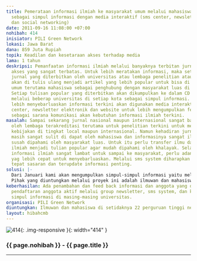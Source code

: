 ```yaml
---
title: Pemerataan informasi ilmiah ke masyarakat umum melalui mahasiswa dan universitas
  sebagai simpul informasi dengan media interaktif (sms center, newsletter website
  dan social networking)
date: 2011-09-16 11:08:00 +07:00
nohibah: 414
inisiator: PILI Green Network
lokasi: Jawa Barat
dana: 859 Juta Rupiah
topik: Keadilan dan kesetaraan akses terhadap media
lama: 1 tahun
deskripsi: Pemanfaatan informasi ilmiah melalui banyaknya terbitan jurnal masih memiliki
  akses yang sangat terbatas. Untuk lebih meratakan informasi, maka setiap copy right
  jurnal yang diterbitkan oleh universitas atau lembaga penelitian atau lembaga lainnya
  akan di tulis ulang menjadi artikel yang lebih popular untuk bisa di baca oleh masyarakat
  umum terutama mahasiswa sebagai penghubung dengan masyarakat luas di sekitarnya.
  Setiap tulisan popular yang diterbitkan akan dikumpulkan ke dalam CD untuk didistribusikan
  melalui beberap universitas di setiap kota sebagai simpul informasi. Sedangkan untuk
  lebih menyebarluaskan informasi terkini akan digunakan media interaktif berupa sms
  center, newsletter elektronik dan website untuk lebih mengumpulkan feed back dan
  sebagai sarana komunikasi akan kebutuhan informasi ilmiah terkini.
masalah: Sampai sekarang jurnal nasional maupun internasional sangat banyak diterbitkan
  oleh lembaga terakreditasi terutama untuk penelitian terkini untuk membuat rekomendasi
  kebijakan di tingkat local maupun internasional. Namun kehadiran jurnal itu sendiri
  masih sangat sulit di dapat oleh mahasiswa dan informasinya sangat ilmiah sehingga
  susah dipahami oleh masyarakat luas. Untuk itu perlu transfer ilmu dari tulisan
  ilmiah menjadi tulian popular agar mudah dipahami oleh khalayak. Selain itu kehadiran
  informasi ilmiah sangat lambat untuk sampai ke masyarakat, perlu adanya teknologi
  yag lebih cepat untuk menyebarluaskan. Melalui sms system diharapkan bisa lebih
  tepat sasaran dan terupdate informasi penting.
solusi: |-
  Dari Januari kami akan mengumpulkan simpul-simpul informasi yaitu melalui universitas di setiap daerah kota atau propinsi. Dengan diskusi dengan para simpul kita akan berbagi ilmu penulisan popular yang bisa mengubah informasi ilmiah (dari jurnal) menjadi tulisan popular yang mudah dikonsumsi oleh khalayak. Kemudian dari tulisan popular akan di buat newsletter dan disebarkan via email, diberitahukan melalui sms system untuk bisa diakses kepada public melalui register di sms center. Setiap tulisan yang terbit akan dikumpulkan dengan CD dan diserhakan di setiap simpul untu didistribusikan kembali. Pengumpulan informasi dan proses penulisan didahului dengan diskusi dan workshop penulisan di tiap simpul (bisa pengelompokkan workshop simpul di tiap region atau propinsi).
  Pihak yang diuntungkan melalui proyek ini adalah ilmuwan dan mahasiswa di setidaknya 22 perguruan tinggi negeri dan lembaga penelitian, aktivis LSM dan masyarakat umum yang mengakses website.
keberhasilan: Ada penambahan dan feed back informasi dan anggota yang diukur berdasarkan
  pendaftaran anggota aktif melalui group newsletter, sms system, dan kontak di tiap
  simpul informasi di masing-masing universitas.
organisasi: PILI Green Network
diuntungkan: Ilmuwan dan mahasiswa di setidaknya 22 perguruan tinggi negeri dan lembaga penelitian, aktivis LSM dan masyarakat umum yang mengakses website
layout: hibahcmb
---
```


![414](/static/img/hibahcmb/414.png){: .img-responsive }{: width="414" }

### {{ page.nohibah }} - {{ page.title }}

---
